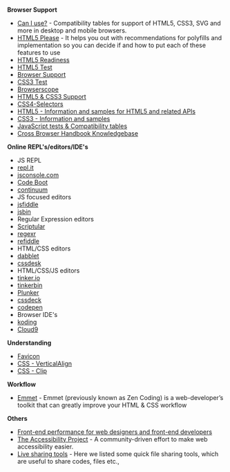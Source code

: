 <br/>

**Browser Support**
* [Can I use?](http://caniuse.com/) - Compatibility tables for support of HTML5, CSS3, SVG and more in desktop and mobile browsers.
* [HTML5 Please](http://html5please.com/) - It helps you out with recommendations for polyfills and implementation so you can decide if and how to put each of these features to use
* [HTML5 Readiness](http://html5readiness.com/)
* [HTML5 Test](http://html5test.com/index.html)
* [Browser Support](http://www.browsersupport.net/)
* [CSS3 Test](http://css3test.com/)
* [Browserscope](http://www.browserscope.org/)
* [HTML5 & CSS3 Support](http://www.findmebyip.com/litmus/)
* [CSS4-Selectors](https://github.com/codylindley/frontend-tools)
* [HTML5 - Information and samples for HTML5 and related APIs](http://robertnyman.com/html5/)
* [CSS3 - Information and samples](http://robertnyman.com/css3/)
* [JavaScript tests & Compatibility tables](http://robertnyman.com/javascript/)
* [Cross Browser Handbook Knowledgebase](http://www.crossbrowserbook.com/Knowledge)


**Online REPL's/editors/IDE's**

* JS REPL 
 * [repl.it](http://repl.it/)
 * [jsconsole.com](http://jsconsole.com/)
 * [Code Boot](http://codeboot.org/)
 * [continuum](http://benvie.github.com/continuum/)
* JS focused editors
 * [jsfiddle](http://jsfiddle.net/)
 * [jsbin](http://jsbin.com/)
* Regular Expression editors
 * [Scriptular](http://scriptular.com/)
 * [regexr](http://gskinner.com/RegExr/)
 * [refiddle](http://refiddle.com/)
* HTML/CSS editors
 * [dabblet](http://dabblet.com/)
 * [cssdesk](http://cssdesk.com/)
* HTML/CSS/JS editors
 * [tinker.io](https://tinker.io/)
 * [tinkerbin](http://tinkerbin.com/)
 * [Plunker](http://plnkr.co/edit/)
 * [cssdeck](http://cssdeck.com/)
 * [codepen](http://codepen.io/)
* Browser IDE's
 * [koding](https://koding.com/)
 * [Cloud9](https://c9.io/)

**Understanding**

* [Favicon](http://www.jonathantneal.com/blog/understand-the-favicon/)
* [CSS - VerticalAlign](http://www.impressivewebs.com/css-vertical-align/)
* [CSS - Clip](http://tympanus.net/codrops/2013/01/16/understanding-the-css-clip-property/)

**Workflow**

* [Emmet](http://docs.emmet.io/) - Emmet (previously known as Zen Coding) is a web-developer’s toolkit that can greatly improve your HTML & CSS workflow

**Others**

* [Front-end performance for web designers and front-end developers](http://csswizardry.com/2013/01/front-end-performance-for-web-designers-and-front-end-developers/)
* [The Accessibility Project](http://a11yproject.com/) - A community-driven effort to make web accessibility easier.
* [Live sharing tools](http://viduthalai.tumblr.com/post/19944976091/livepaste) - Here we listed some quick file sharing tools, which are useful to share codes, files etc.,
